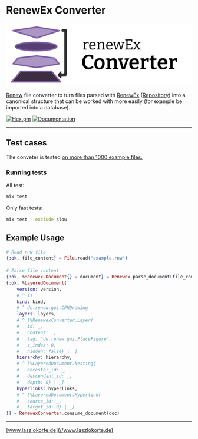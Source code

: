 # RenewEx Converter

![RenewEx](./guides/images/logo.png)

[Renew](http://renew.de/) file converter to turn files parsed with [RenewEx](https://hexdocs.pm/renewex/) ([Repository](https://github.com/laszlokorte/renewex/)) into a canonical structure that can be worked with more easily (for example be imported into a database). 

[![Hex.pm](https://img.shields.io/hexpm/v/renewex_converter.svg)](https://hex.pm/packages/renewex_converter) [![Documentation](https://img.shields.io/badge/documentation-gray)](https://hexdocs.pm/renewex_converter/)

---

## Test cases

The conveter is tested [on more than 1000 example files.](https://github.com/laszlokorte/renewex_converter/tree/main/test/fixtures/valid_files)

### Running tests

All test:
```sh
mix test
```

Only fast tests:
```sh
mix test --exclude slow
```

## Example Usage

```example.ex
# Read rnw file
{:ok, file_content} = File.read("example.rnw")

# Parse file content
{:ok, %Renewex.Document{} = document} = Renewex.parse_document(file_content)
{:ok, %LayeredDocument{
	version: version, 
	# ^ 11
	kind: kind, 
	# ^ de.renew.gui.CPNDrawing
	layers: layers, 
	# ^ [%RenewexConverter.Layer{
	#	id: _,
	#	content: _,
	#	tag: "de.renew.gui.PlaceFigure",
	#	z_index: 0,
	#	hidden: false} |_ ]
	hierarchy: hierarchy, 
	# ^ [%LayeredDocument.Nesting{
	#	ancestor_id: _,
	#	descendant_id: _,
	#	depth: 0} | _]
	hyperlinks: hyperlinks,
	# ^ [%LayeredDocument.Hyperlink{
	#	source_id: _,
	#	target_id: 0} | _]
}} = RenewexConverter.consume_document(doc)
```

---

[www.laszlokorte.de](//www.laszlokorte.de)
